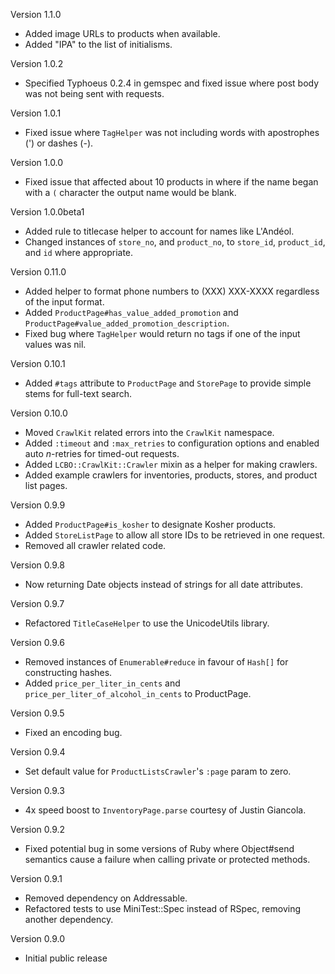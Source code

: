 Version 1.1.0

 * Added image URLs to products when available.
 * Added "IPA" to the list of initialisms.

Version 1.0.2

 * Specified Typhoeus 0.2.4 in gemspec and fixed issue where post body was not
   being sent with requests.

Version 1.0.1

 * Fixed issue where `TagHelper` was not including words with apostrophes (')
   or dashes (-).

Version 1.0.0

 * Fixed issue that affected about 10 products in where if the name began
   with a `(` character the output name would be blank.

Version 1.0.0beta1

 * Added rule to titlecase helper to account for names like L'Andéol.
 * Changed instances of `store_no`, and `product_no`, to `store_id`,
   `product_id`, and `id` where appropriate.

Version 0.11.0

 * Added helper to format phone numbers to (XXX) XXX-XXXX regardless of the
   input format.
 * Added `ProductPage#has_value_added_promotion` and
   `ProductPage#value_added_promotion_description`.
 * Fixed bug where `TagHelper` would return no tags if one of the input values
   was nil.

Version 0.10.1

 * Added `#tags` attribute to `ProductPage` and `StorePage` to provide simple
   stems for full-text search.

Version 0.10.0

 * Moved `CrawlKit` related errors into the `CrawlKit` namespace.
 * Added `:timeout` and `:max_retries` to configuration options and enabled
   auto _n_-retries for timed-out requests.
 * Added `LCBO::CrawlKit::Crawler` mixin as a helper for making crawlers.
 * Added example crawlers for inventories, products, stores, and product list
   pages.

Version 0.9.9

 * Added `ProductPage#is_kosher` to designate Kosher products.
 * Added `StoreListPage` to allow all store IDs to be retrieved in one request.
 * Removed all crawler related code.

Version 0.9.8

 * Now returning Date objects instead of strings for all date attributes.

Version 0.9.7

 * Refactored `TitleCaseHelper` to use the UnicodeUtils library.

Version 0.9.6

 * Removed instances of `Enumerable#reduce` in favour of `Hash[]` for
   constructing hashes.
 * Added `price_per_liter_in_cents` and `price_per_liter_of_alcohol_in_cents`
   to ProductPage.

Version 0.9.5

 * Fixed an encoding bug.

Version 0.9.4

 * Set default value for `ProductListsCrawler`'s `:page` param to zero.

Version 0.9.3

 * 4x speed boost to `InventoryPage.parse` courtesy of Justin Giancola.

Version 0.9.2

 * Fixed potential bug in some versions of Ruby where Object#send semantics
   cause a failure when calling private or protected methods.

Version 0.9.1

 * Removed dependency on Addressable.
 * Refactored tests to use MiniTest::Spec instead of RSpec, removing another
   dependency.

Version 0.9.0

 * Initial public release
